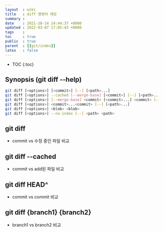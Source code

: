 ```yaml
---
layout  : wiki
title   : diff 명령어 메모 
summary : 
date    : 2021-10-14 14:44:37 +0900
updated : 2022-03-07 17:05:43 +0900
tags    : 
toc     : true
public  : true
parent  : [[git/index]]
latex   : false
---
```

* TOC
{:toc}

## Synopsis (git diff --help)
```sh
git diff [<options>] [<commit>] [--] [<path>...]
git diff [<options>] --cached [--merge-base] [<commit>] [--] [<path>...]
git diff [<options>] [--merge-base] <commit> [<commit>...] <commit> [--] [<path>...]
git diff [<options>] <commit>...<commit> [--] [<path>...]
git diff [<options>] <blob> <blob>
git diff [<options>] --no-index [--] <path> <path>
```

## git diff
- commit vs 수정 중인 파일 비교
 
## git diff --cached 
- commit vs add된 파일 비교
 
## git diff HEAD^
- commit vs commit 비교

## git diff {branch1} {branch2}
- branch1 vs branch2 비교
